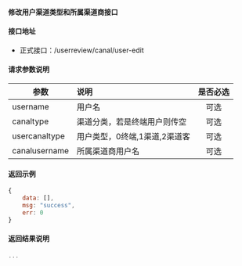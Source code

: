 #### 修改用户渠道类型和所属渠道商接口

#### 接口地址
  * 正式接口：/userreview/canal/user-edit

#### 请求参数说明
|  参数         |说明          |是否必选|
| ------------- |:-------------|:-----:|
| username            | 用户名 |可选    |
| canaltype           | 渠道分类，若是终端用户则传空 | 可选    |
| usercanaltype       | 用户类型，0终端,1渠道,2渠道客 |可选    |
| canalusername       | 所属渠道商用户名 |可选    |
#### 返回示例
```javascript
{
    data: [],
    msg: "success",
    err: 0
}
```

#### 返回结果说明
```javascript
...
```